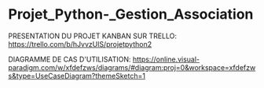 # Projet_Python-_Gestion_Association

PRESENTATION DU PROJET KANBAN SUR TRELLO:
https://trello.com/b/hJvvzUlS/projetpython2

DIAGRAMME DE CAS D'UTILISATION:
https://online.visual-paradigm.com/w/xfdefzws/diagrams/#diagram:proj=0&workspace=xfdefzws&type=UseCaseDiagram?themeSketch=1
